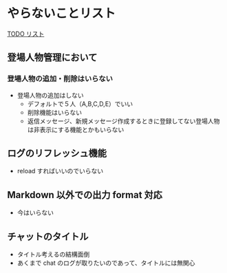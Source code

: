 # やらないことリスト

[TODO リスト](./todo-list.md)

## 登場人物管理において

### 登場人物の追加・削除はいらない

- 登場人物の追加はしない
  - デフォルトで５人（A,B,C,D,E）でいい
  - 削除機能はいらない
  - 返信メッセージ、新規メッセージ作成するときに登録してない登場人物は非表示にする機能とかもいらない

## ログのリフレッシュ機能

- reload すればいいのでいらない

## Markdown 以外での出力 format 対応

- 今はいらない

## チャットのタイトル

- タイトル考えるの結構面倒
- あくまで chat のログが取りたいのであって、タイトルには無関心
